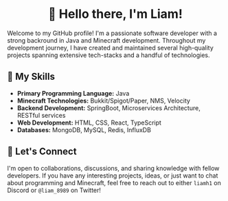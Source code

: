 <h1 align="center">👋 Hello there, I'm Liam!</h1>

Welcome to my GitHub profile! I'm a passionate software developer with a strong backround in Java and Minecraft development. Throughout my development journey, I have created and maintained several high-quality projects spanning extensive tech-stacks and a handful of technologies.

## 🚀 My Skills
- **Primary Programming Language:** Java
- **Minecraft Technologies:** Bukkit/Spigot/Paper, NMS, Velocity
- **Backend Development:** SpringBoot, Microservices Architecture, RESTful services 
- **Web Development:** HTML, CSS, React, TypeScript
- **Databases:** MongoDB, MySQL, Redis, InfluxDB

## 🤝 Let's Connect
I'm open to collaborations, discussions, and sharing knowledge with fellow developers. If you have any interesting projects, ideas, or just want to chat about programming and Minecraft, feel free to reach out to either `liamh1` on Discord or `@liam_8989` on Twitter!
